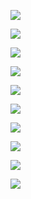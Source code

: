 ![](https://www.nta.go.jp/tmp/e10800f5-adfb-4e18-9004-a7c6eb1a1cbe/images/eb8cf13d72cd640ebd88abcd04d9a0826776cb9ec66ce515f93ec74738fd032b.jpg)

![](https://www.nta.go.jp/tmp/e10800f5-adfb-4e18-9004-a7c6eb1a1cbe/images/0ebe44565d929a1c4f9c6686949feeb2fbd138cb6dc413f524a76e58e7354960.jpg)

![](https://www.nta.go.jp/tmp/e10800f5-adfb-4e18-9004-a7c6eb1a1cbe/images/accf3e18a7d1e210bece22bb89481a15e1d34dc50494210984aaa946e0e1cb4b.jpg)

![](https://www.nta.go.jp/tmp/e10800f5-adfb-4e18-9004-a7c6eb1a1cbe/images/5db50788211ca17a83198a7b9fdd6780dc345d021d7ab5c122f4590e7880a02a.jpg)

![](https://www.nta.go.jp/tmp/e10800f5-adfb-4e18-9004-a7c6eb1a1cbe/images/52bd38017ffe1b0d265d59cfc550276b0b41b4e6517816d5559bde06a6b331ff.jpg)

![](https://www.nta.go.jp/tmp/e10800f5-adfb-4e18-9004-a7c6eb1a1cbe/images/1d50d822deac81772ac9ad671cff2e616fee6e993494f92e7f8f15da17ed02e7.jpg)

![](https://www.nta.go.jp/tmp/e10800f5-adfb-4e18-9004-a7c6eb1a1cbe/images/164f188e89515ef6864d721b3d6b75512bd852c1a429e42f4402c62ea0e68f57.jpg)

![](https://www.nta.go.jp/tmp/e10800f5-adfb-4e18-9004-a7c6eb1a1cbe/images/0467d493ba6cf387872536c12b3bf5745ef3340fbf0d985cd35a91c0222beb4f.jpg)

![](https://www.nta.go.jp/tmp/e10800f5-adfb-4e18-9004-a7c6eb1a1cbe/images/623e3c87100af3d896f57f0a42d7db3b2204c68ffe07769f00bbd64c7b389d2a.jpg)

![](https://www.nta.go.jp/tmp/e10800f5-adfb-4e18-9004-a7c6eb1a1cbe/images/1b81affbe152327019a2d20a0822840237a1f170145bdb2610a1742c5472928e.jpg)